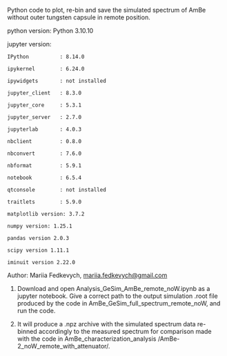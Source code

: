 Python code to plot, re-bin and save the simulated spectrum of AmBe without outer tungsten capsule in remote position.

python version: Python 3.10.10

jupyter version:
    
    IPython          : 8.14.0
    
    ipykernel        : 6.24.0
    
    ipywidgets       : not installed
    
    jupyter_client   : 8.3.0
    
    jupyter_core     : 5.3.1
    
    jupyter_server   : 2.7.0
    
    jupyterlab       : 4.0.3
    
    nbclient         : 0.8.0
    
    nbconvert        : 7.6.0
    
    nbformat         : 5.9.1
    
    notebook         : 6.5.4
    
    qtconsole        : not installed
    
    traitlets        : 5.9.0
    
    matplotlib version: 3.7.2
    
    numpy version: 1.25.1
    
    pandas version 2.0.3
    
    scipy version 1.11.1
    
    iminuit version 2.22.0

Author: Mariia Fedkevych, mariia.fedkevych@gmail.com

1. Download and open Analysis_GeSim_AmBe_remote_noW.ipynb as a jupyter notebook. Give a correct path to the output simulation .root file produced by the code in AmBe_GeSim_full_spectrum_remote_noW, and run the code.

2. It will produce a .npz archive with the simulated spectrum data re-binned accordingly to the measured spectrum for comparison made with the code in AmBe_characterization_analysis
/AmBe-2_noW_remote_with_attenuator/.
